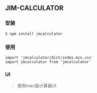 ## JIM-CALCULATOR

### 安装
```dash
$ npm install jmcalculator
```

### 使用
```
import 'jmcalculator/dist/index.min.css'
import jmcalculator from 'jmcalculator'
```

### UI
>使用mac版计算器UI